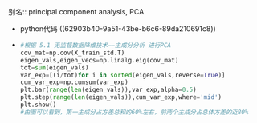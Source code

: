 别名:: principal component analysis, PCA

- python代码 ((62903b40-9a51-43be-b6c6-89da210691c8))
- ```python
  #根据 5.1 无监督数据降维技术——主成分分析 进行PCA
  cov_mat=np.cov(X_train_std.T)
  eigen_vals,eigen_vecs=np.linalg.eig(cov_mat)
  tot=sum(eigen_vals)
  var_exp=[(i/tot)for i in sorted(eigen_vals,reverse=True)]
  cum_var_exp=np.cumsum(var_exp)
  plt.bar(range(len(eigen_vals)),var_exp,alpha=0.5)
  plt.step(range(len(eigen_vals)),cum_var_exp,where='mid')
  plt.show()
  #由图可以看到，第一主成分占方差总和的60%左右，前两个主成分占总体方差的近80%
  
  ```